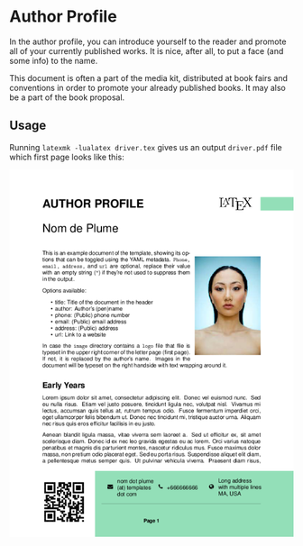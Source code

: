 # Author Profile

In the author profile, you can introduce yourself to the reader and promote all of your currently published works. It is nice, after all, to put a face (and some info) to the name.

This document is often a part of the media kit, distributed at book fairs and conventions in order to promote your already published books. It may also be a part of the book proposal.

## Usage

Running `latexmk -lualatex driver.tex` gives us an output `driver.pdf` file which first page looks like this:

![Example output of the template](driver.png)

